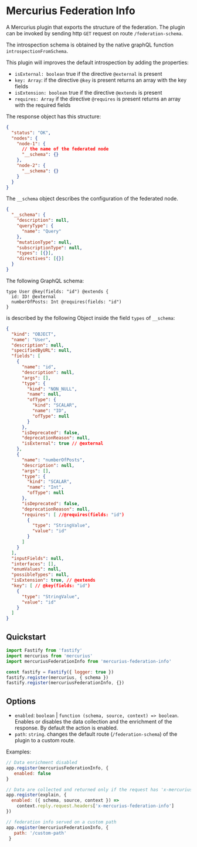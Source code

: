 # Mercurius Federation Info

A Mercurius plugin that exports the structure of the federation.
The plugin can be invoked by sending http `GET` request on route `/federation-schema`.

The introspection schema is obtained by the native graphQL function `introspectionFromSchema`.

This plugin will improves the default introspection by adding the properties:

- `isExternal: boolean` true if the directive `@external` is present
- `key: Array`: if the directive `@key` is present returns an array with the key fields
- `isExtension: boolean` true if the directive `@extends` is present
- `requires: Array` if the directive `@requires` is present returns an array with the required fields

  
The response object has this structure:

```json
{
  "status": "OK",
  "nodes": {
    "node-1": {
      // the name of the federated node
      "__schema": {}
    },
    "node-2": {
      "__schema": {}
    }
  }
}
```

The `__schema` object describes the configuration of the federated node.

```json
{
  "__schema": {
    "description": null,
    "queryType": {
      "name": "Query"
    },
    "mutationType": null,
    "subscriptionType": null,
    "types": [{}],
    "directives": [{}]
  }
}
```

The following GraphQL schema:

```
type User @key(fields: "id") @extends {
  id: ID! @external
  numberOfPosts: Int @requires(fields: "id")
}
```

is described by the following Object inside the field `types` of `__schema`:

```json
{
  "kind": "OBJECT",
  "name": "User",
  "description": null,
  "specifiedByURL": null,
  "fields": [
    {
      "name": "id",
      "description": null,
      "args": [],
      "type": {
        "kind": "NON_NULL",
        "name": null,
        "ofType": {
          "kind": "SCALAR",
          "name": "ID",
          "ofType": null
        }
      },
      "isDeprecated": false,
      "deprecationReason": null,
      "isExternal": true // @external
    },
    {
      "name": "numberOfPosts",
      "description": null,
      "args": [],
      "type": {
        "kind": "SCALAR",
        "name": "Int",
        "ofType": null
      },
      "isDeprecated": false,
      "deprecationReason": null,
      "requires": [ //@requires(fields: "id")
        {
          "type": "StringValue",
          "value": "id"
        }
      ]
    }
  ],
  "inputFields": null,
  "interfaces": [],
  "enumValues": null,
  "possibleTypes": null,
  "isExtension": true, // @extends
  "key": [ // @key(fields: "id")
    {
      "type": "StringValue",
      "value": "id"
    }
  ]
}
```

## Quickstart

```js
import Fastify from 'fastify'
import mercurius from 'mercurius'
import mercuriusFederationInfo from 'mercurius-federation-info'

const fastify = Fastify({ logger: true })
fastify.register(mercurius, { schema })
fastify.register(mercuriusFederationInfo, {})
```

## Options

- `enabled`: `boolean` | `function (schema, source, context) => boolean`.
  Enables or disables the data collection and the enrichment of the response. By default the action is enabled.
- `path`: `string`.
  changes the default route (`/federation-schema`) of the plugin to a custom route.

Examples:

```js
// Data enrichment disabled
app.register(mercuriusFederationInfo, {
   enabled: false
}
```

```js
// Data are collected and returned only if the request has 'x-mercurius-federation-info' header
app.register(explain, {
  enabled: ({ schema, source, context }) =>
    context.reply.request.headers['x-mercurius-federation-info']
})
```


```js
// federation info served on a custom path
app.register(mercuriusFederationInfo, {
   path: '/custom-path'
 }
```
